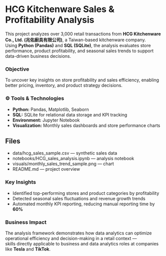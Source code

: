 # HCG Kitchenware Sales & Profitability Analysis

This project analyzes over 3,000 retail transactions from **HCG Kitchenware Co., Ltd. (兆佑廚具有限公司)**, a Taiwan-based kitchenware company.  
Using **Python (Pandas)** and **SQL (SQLite)**, the analysis evaluates store performance, product profitability, and seasonal sales trends to support data-driven business decisions.

### **Objective**
To uncover key insights on store profitability and sales efficiency, enabling better pricing, inventory, and product strategy decisions.

### ⚙️ **Tools & Technologies**
- **Python:** Pandas, Matplotlib, Seaborn  
- **SQL:** SQLite for relational data storage and KPI tracking  
- **Environment:** Jupyter Notebook  
- **Visualization:** Monthly sales dashboards and store performance charts  

## Files
- data/hcg_sales_sample.csv — synthetic sales data
- notebooks/HCG_sales_analysis.ipynb — analysis notebook
- visuals/monthly_sales_trend_sample.png — chart
- README.md — project overview

### **Key Insights**
- Identified top-performing stores and product categories by profitability  
- Detected seasonal sales fluctuations and revenue growth trends  
- Automated monthly KPI reporting, reducing manual reporting time by **60%**  

### **Business Impact**
The analysis framework demonstrates how data analytics can optimize operational efficiency and decision-making in a retail context —  
skills directly applicable to business and data analytics roles at companies like **Tesla** and **TikTok**.
